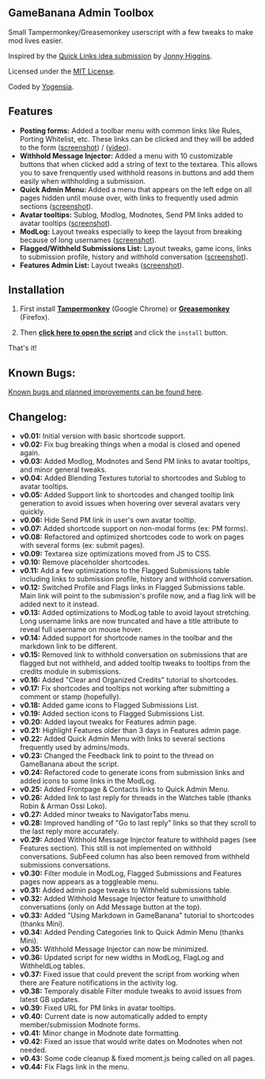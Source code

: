 ## GameBanana Admin Toolbox

Small Tampermonkey/Greasemonkey userscript with a few tweaks to make mod lives easier.

Inspired by the [Quick Links idea submission](http://gamebanana.com/ideas/2791) by [Jonny Higgins](http://gamebanana.com/members/208425).

Licensed under the [MIT License](https://raw.githubusercontent.com/yogensia/gb-toolbox/master/LICENSE).

Coded by [Yogensia](http://gamebanana.com/members/1328950).


## Features

- **Posting forms:** Added a toolbar menu with common links like Rules, Porting Whitelist, etc. These links can be clicked and they will be added to the form ([screenshot](http://i.imgur.com/lalQ1PY.png)) / ([video](https://dl.dropboxusercontent.com/u/251256/ShareX/150903_175545_122236.webm)).
- **Withhold Message Injector:** Added a menu with 10 customizable buttons that when clicked add a string of text to the textarea. This allows you to save frenquently used withhold reasons in buttons and add them easily when withholding a submission.
- **Quick Admin Menu:** Added a menu that appears on the left edge on all pages hidden until mouse over, with links to frequently used admin sections ([screenshot](http://i.imgur.com/47eWJdj.png)).
- **Avatar tooltips:** Sublog, Modlog, Modnotes, Send PM links added to avatar tooltips ([screenshot](http://i.imgur.com/4SWQq9F.png)).
- **ModLog:** Layout tweaks especially to keep the layout from breaking because of long usernames ([screenshot](http://i.imgur.com/AQynQkW.png)).
- **Flagged/Withheld Submissions List:** Layout tweaks, game icons, links to submission profile, history and withhold conversation ([screenshot](http://i.imgur.com/GOr8Vnp.png)).
- **Features Admin List:** Layout tweaks ([screenshot](http://i.imgur.com/2JzMjDk.png)).


## Installation

1. First install **[Tampermonkey](https://chrome.google.com/webstore/detail/tampermonkey/dhdgffkkebhmkfjojejmpbldmpobfkfo)** (Google Chrome) or **[Greasemonkey](https://addons.mozilla.org/en-us/firefox/addon/greasemonkey/)** (Firefox).

2. Then **[click here to open the script](https://github.com/yogensia/gb-toolbox/raw/master/gb-userscripts.user.js)** and click the `install` button.

That's it!


## Known Bugs:

[Known bugs and planned improvements can be found here](https://github.com/yogensia/gb-toolbox/issues).


## Changelog:

- **v0.01:** Initial version with basic shortcode support.
- **v0.02:** Fix bug breaking things when a modal is closed and opened again.
- **v0.03:** Added Modlog, Modnotes and Send PM links to avatar tooltips, and minor general tweaks.
- **v0.04:** Added Blending Textures tutorial to shortcodes and Sublog to avatar tooltips.
- **v0.05:** Added Support link to shortcodes and changed tooltip link generation to avoid issues when hovering over several avatars very quickly.
- **v0.06:** Hide Send PM link in user's own avatar tooltip.
- **v0.07:** Added shortcode support on non-modal forms (ex: PM forms).
- **v0.08:** Refactored and optimized shortcodes code to work on pages with several forms (ex: submit pages).
- **v0.09:** Textarea size optimizations moved from JS to CSS.
- **v0.10:** Remove placeholder shortcodes.
- **v0.11:** Add a few optimizations to the Flagged Submissions table including links to submission profile, history and withhold conversation.
- **v0.12:** Switched Profile and Flags links in Flagged Submissions table. Main link will point to the submission's profile now, and a flag link will be added next to it instead.
- **v0.13:** Added optimizations to ModLog table to avoid layout stretching. Long username links are now truncated and have a title attribute to reveal full username on mouse hover.
- **v0.14:** Added support for shortcode names in the toolbar and the markdown link to be different.
- **v0.15:** Removed link to withhold conversation on submissions that are flagged but not withheld, and added tooltip tweaks to tooltips from the credits module in submissions.
- **v0.16:** Added "Clear and Organized Credits" tutorial to shortcodes.
- **v0.17:** Fix shortcodes and tooltips not working after submitting a comment or stamp (hopefully).
- **v0.18:** Added game icons to Flagged Submissions List.
- **v0.19:** Added section icons to Flagged Submissions List.
- **v0.20:** Added layout tweaks for Features admin page.
- **v0.21:** Highlight Features older than 3 days in Features admin page.
- **v0.22:** Added Quick Admin Menu with links to several sections frequently used by admins/mods.
- **v0.23:** Changed the Feedback link to point to the thread on GameBanana about the script.
- **v0.24:** Refactored code to generate icons from submission links and added icons to some links in the ModLog.
- **v0.25:** Added Frontpage & Contacts links to Quick Admin Menu.
- **v0.26:** Added link to last reply for threads in the Watches table (thanks Robin & Arman Ossi Loko).
- **v0.27:** Added minor tweaks to NavigatorTabs menu.
- **v0.28:** Improved handling of "Go to last reply" links so that they scroll to the last reply more accurately.
- **v0.29:** Added Withhold Message Injector feature to withhold pages (see Features section). This still is not implemented on withhold conversations. SubFeed column has also been removed from withheld submissions conversations.
- **v0.30:** Filter module in ModLog, Flagged Submissions and Features pages now appears as a toggleable menu.
- **v0.31:** Added admin page tweaks to Withheld submissions table.
- **v0.32:** Added Withhold Message Injector feature to unwithhold conversations (only on Add Message button at the top).
- **v0.33:** Added "Using Markdown in GameBanana" tutorial to shortcodes (thanks Mini).
- **v0.34:** Added Pending Categories link to Quick Admin Menu (thanks Mini).
- **v0.35:** Withhold Message Injector can now be minimized.
- **v0.36:** Updated script for new widths in ModLog, FlagLog and WithheldLog tables.
- **v0.37:** Fixed issue that could prevent the script from working when there are Feature notifications in the activity log.
- **v0.38:** Temporaly disable Filter module tweaks to avoid issues from latest GB updates.
- **v0.39:** Fixed URL for PM links in avatar tooltips.
- **v0.40:** Current date is now automatically added to empty member/submission Modnote forms.
- **v0.41:** Minor change in Modnote date formatting.
- **v0.42:** Fixed an issue that would write dates on Modnotes when not needed.
- **v0.43:** Some code cleanup & fixed moment.js being called on all pages.
- **v0.44:** Fix Flags link in the menu.